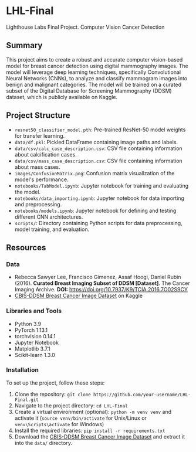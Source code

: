# LHL-Final
Lighthouse Labs Final Project. Computer Vision Cancer Detection

## Summary
This project aims to create a robust and accurate computer vision-based model for breast cancer detection using digital mammography images. The model will leverage deep learning techniques, specifically Convolutional Neural Networks (CNNs), to analyze and classify mammogram images into benign and malignant categories. The model will be trained on a curated subset of the Digital Database for Screening Mammography (DDSM) dataset, which is publicly available on Kaggle.

## Project Structure

- `resnet50_classifier_model.pth`: Pre-trained ResNet-50 model weights for transfer learning.
- `data/df.pkl`: Pickled DataFrame containing image paths and labels.
- `data/csv/calc_case_description.csv`: CSV file containing information about calcification cases.
- `data/csv/mass_case_description.csv`: CSV file containing information about mass cases.
- `images/ConfusionMatrix.png`: Confusion matrix visualization of the model's performance.
- `notebooks/TabModel.ipynb`: Jupyter notebook for training and evaluating the model.
- `notebooks/data_importing.ipynb`: Jupyter notebook for data importing and preprocessing.
- `notebooks/models.ipynb`: Jupyter notebook for defining and testing different CNN architectures.
- `scripts/`: Directory containing Python scripts for data preprocessing, model training, and evaluation.

## Resources

### Data

- Rebecca Sawyer Lee, Francisco Gimenez, Assaf Hoogi, Daniel Rubin (2016). **Curated Breast Imaging Subset of DDSM [Dataset]**. The Cancer Imaging Archive. **DOI:** https://doi.org/10.7937/K9/TCIA.2016.7O02S9CY
- [CBIS-DDSM Breast Cancer Image Dataset](https://www.kaggle.com/datasets/awsaf49/cbis-ddsm-breast-cancer-image-dataset) on Kaggle

### Libraries and Tools

- Python 3.9
- PyTorch 1.13.1
- torchvision 0.14.1
- Jupyter Notebook
- Matplotlib 3.7.1
- Scikit-learn 1.3.0

### Installation

To set up the project, follow these steps:

1. Clone the repository: `git clone https://github.com/your-username/LHL-Final.git`
2. Navigate to the project directory: `cd LHL-Final`
3. Create a virtual environment (optional): `python -m venv venv` and activate it (`source venv/bin/activate` for Unix/Linux or `venv\Scripts\activate` for Windows)
4. Install the required libraries: `pip install -r requirements.txt`
5. Download the [CBIS-DDSM Breast Cancer Image Dataset](https://www.kaggle.com/datasets/awsaf49/cbis-ddsm-breast-cancer-image-dataset) and extract it into the `data/` directory.